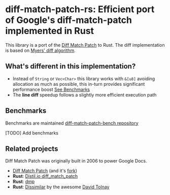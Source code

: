 # diff-match-patch-rs: Efficient port of Google's diff-match-patch implemented in Rust

This library is a port of the [Diff Match Patch](https://github.com/dmsnell/diff-match-patch) to Rust. The
diff implementation is based on [Myers' diff algorithm](https://neil.fraser.name/writing/diff/myers.pdf).

## What's different in this implementation?
- Instead of `String` or `Vec<Char>` this library works with `&[u8]` avoiding allocation as much as possible, this in-turn provides significant performance boost [See Benchmarks](#benchmarks)
- The **line diff** speedup follows a slightly more efficient execution path

## Benchmarks
Benchmarks are maintained [diff-match-patch-bench repository](https://github.com/AnubhabB/diff-match-patch-rs-bench)

[TODO] Add benchmarks


## Related projects

Diff Match Patch was originally built in 2006 to power Google Docs.
- [Diff Match Patch](https://github.com/google/diff-match-patch) (and it's [fork](https://github.com/dmsnell/diff-match-patch))
- **Rust**: [Distil.io diff_match_patch](https://crates.io/crates/diff_match_patch)
- **Rust**: [dmp](https://crates.io/crates/dmp)
- **Rust**: [Dissimilar](https://crates.io/crates/dissimilar) by the awesome [David Tolnay](https://github.com/dtolnay)



